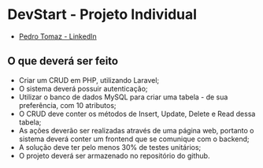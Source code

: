 # DevStart - Projeto Individual
* [Pedro Tomaz - LinkedIn](https://www.linkedin.com/in/pedro-henrique-tomaz-vieira-ti/)

## O que deverá ser feito
* Criar um CRUD em PHP, utilizando Laravel;
* O sistema deverá possuir autenticação;
* Utilizar o banco de dados MySQL para criar uma tabela - de sua preferência, com 10
atributos;
* O CRUD deve conter os métodos de Insert, Update, Delete e Read dessa tabela;
* As ações deverão ser realizadas através de uma página web, portanto o sistema deverá conter um frontend que se comunique com o backend;
* A solução deve ter pelo menos 30% de testes unitários;
* O projeto deverá ser armazenado no repositório do github.
